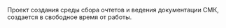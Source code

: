Проект создания среды сбора очтетов и ведения документации СМК, создается в свободное время от работы.